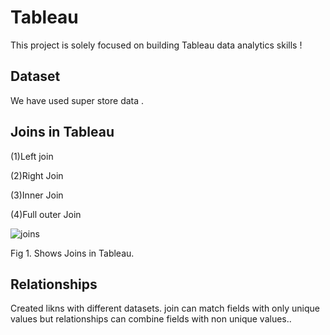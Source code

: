 <h1>Tableau</h1> 
This project is solely focused on building Tableau data analytics skills !


<h2>Dataset</h2>
We have used super store data .





<h2>Joins in Tableau</h2>

(1)Left join

(2)Right Join

(3)Inner Join

(4)Full outer Join

![joins](https://user-images.githubusercontent.com/53258421/163014513-53ac156e-5019-4103-bebe-e80414704a85.png)

Fig 1. Shows Joins in Tableau.

<h2>Relationships</h2>

Created likns with different datasets.
join can match fields with only unique values but relationships can combine fields with non unique values..



